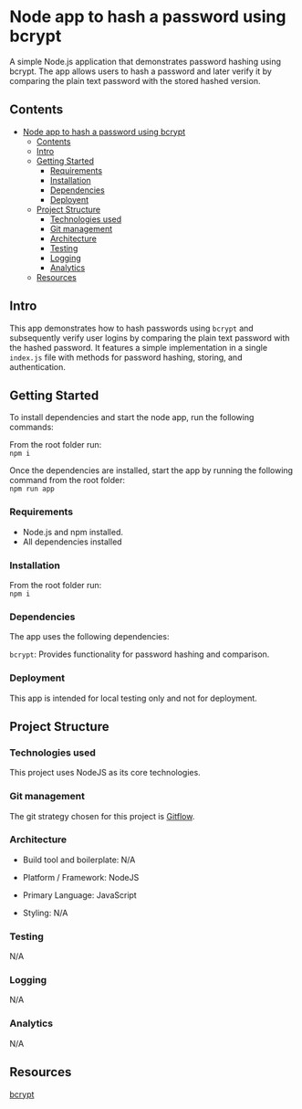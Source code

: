 # Node app to hash a password using bcrypt <a name="title"></a>

A simple Node.js application that demonstrates password hashing using bcrypt. The app allows users to hash a password and later verify it by comparing the plain text password with the stored hashed version.

## Contents <a name="contents"></a>

- [Node app to hash a password using bcrypt](#title)
  - [Contents](#contents)
  - [Intro](#intro)
  - [Getting Started](#getting-started)
    - [Requirements](#requirements)
    - [Installation](#installation)
    - [Dependencies](#dependencies)
    - [Deployent](#deployment)
  - [Project Structure](#the-project)
    - [Technologies used](#technologies-used)
    - [Git management](#git-management)
    - [Architecture](#architecture)
    - [Testing](#testing)
    - [Logging](#logging)
    - [Analytics](#analytics)
  - [Resources](#resources)

## Intro <a name="intro"></a>

This app demonstrates how to hash passwords using `bcrypt` and subsequently verify user logins by comparing the plain text password with the hashed password. It features a simple implementation in a single `index.js` file with methods for password hashing, storing, and authentication.

## Getting Started <a name="getting-started"></a>

To install dependencies and start the node app, run the following commands:

From the root folder run:  
`npm i`

Once the dependencies are installed, start the app by running the following command from the root folder:  
`npm run app`

### Requirements <a name="requirements"></a>

- Node.js and npm installed.
- All dependencies installed

### Installation <a name="installation"></a>

From the root folder run:  
`npm i`

### Dependencies <a name="dependencies"></a>

The app uses the following dependencies:

`bcrypt`: Provides functionality for password hashing and comparison.

### Deployment <a name="deployment"></a>

This app is intended for local testing only and not for deployment.

## Project Structure <a name="the-project"></a>

### Technologies used <a name="technologies-used"></a>

This project uses NodeJS as its core technologies.

### Git management <a name="git-management"></a>

The git strategy chosen for this project is [Gitflow](https://www.atlassian.com/git/tutorials/comparing-workflows/gitflow-workflow).

### Architecture <a name="architecture"></a>

- Build tool and boilerplate: N/A

- Platform / Framework: NodeJS

- Primary Language: JavaScript

- Styling: N/A

### Testing <a name="testing"></a>

N/A

### Logging <a name="logging"></a>

N/A

### Analytics <a name="analytics"></a>

N/A

## Resources <a name="resources"></a>

[bcrypt](https://www.npmjs.com/package/bcrypt)
